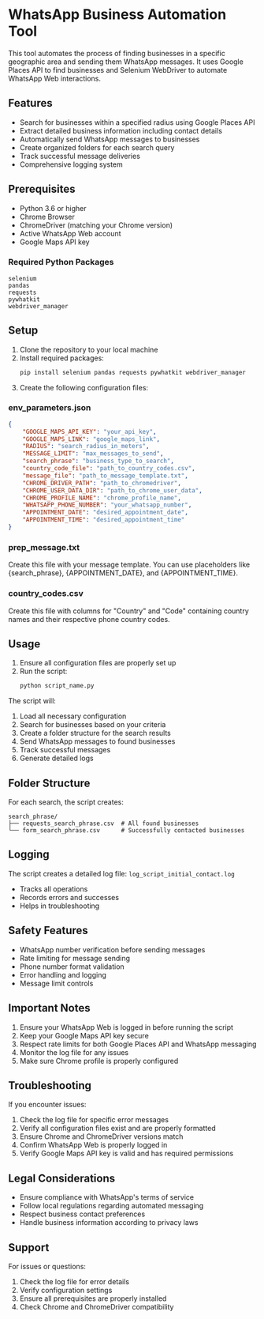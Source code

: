 # WhatsApp Business Automation Tool

This tool automates the process of finding businesses in a specific geographic area and sending them WhatsApp messages. It uses Google Places API to find businesses and Selenium WebDriver to automate WhatsApp Web interactions.

## Features

- Search for businesses within a specified radius using Google Places API
- Extract detailed business information including contact details
- Automatically send WhatsApp messages to businesses
- Create organized folders for each search query
- Track successful message deliveries
- Comprehensive logging system

## Prerequisites

- Python 3.6 or higher
- Chrome Browser
- ChromeDriver (matching your Chrome version)
- Active WhatsApp Web account
- Google Maps API key

### Required Python Packages

```
selenium
pandas
requests
pywhatkit
webdriver_manager
```

## Setup

1. Clone the repository to your local machine
2. Install required packages:
   ```bash
   pip install selenium pandas requests pywhatkit webdriver_manager
   ```
3. Create the following configuration files:

### env_parameters.json
```json
{
    "GOOGLE_MAPS_API_KEY": "your_api_key",
    "GOOGLE_MAPS_LINK": "google_maps_link",
    "RADIUS": "search_radius_in_meters",
    "MESSAGE_LIMIT": "max_messages_to_send",
    "search_phrase": "business_type_to_search",
    "country_code_file": "path_to_country_codes.csv",
    "message_file": "path_to_message_template.txt",
    "CHROME_DRIVER_PATH": "path_to_chromedriver",
    "CHROME_USER_DATA_DIR": "path_to_chrome_user_data",
    "CHROME_PROFILE_NAME": "chrome_profile_name",
    "WHATSAPP_PHONE_NUMBER": "your_whatsapp_number",
    "APPOINTMENT_DATE": "desired_appointment_date",
    "APPOINTMENT_TIME": "desired_appointment_time"
}
```

### prep_message.txt
Create this file with your message template. You can use placeholders like {search_phrase}, {APPOINTMENT_DATE}, and {APPOINTMENT_TIME}.

### country_codes.csv
Create this file with columns for "Country" and "Code" containing country names and their respective phone country codes.

## Usage

1. Ensure all configuration files are properly set up
2. Run the script:
   ```bash
   python script_name.py
   ```

The script will:
1. Load all necessary configuration
2. Search for businesses based on your criteria
3. Create a folder structure for the search results
4. Send WhatsApp messages to found businesses
5. Track successful messages
6. Generate detailed logs

## Folder Structure

For each search, the script creates:
```
search_phrase/
├── requests_search_phrase.csv  # All found businesses
└── form_search_phrase.csv      # Successfully contacted businesses
```

## Logging

The script creates a detailed log file: `log_script_initial_contact.log`
- Tracks all operations
- Records errors and successes
- Helps in troubleshooting

## Safety Features

- WhatsApp number verification before sending messages
- Rate limiting for message sending
- Phone number format validation
- Error handling and logging
- Message limit controls

## Important Notes

1. Ensure your WhatsApp Web is logged in before running the script
2. Keep your Google Maps API key secure
3. Respect rate limits for both Google Places API and WhatsApp messaging
4. Monitor the log file for any issues
5. Make sure Chrome profile is properly configured

## Troubleshooting

If you encounter issues:
1. Check the log file for specific error messages
2. Verify all configuration files exist and are properly formatted
3. Ensure Chrome and ChromeDriver versions match
4. Confirm WhatsApp Web is properly logged in
5. Verify Google Maps API key is valid and has required permissions

## Legal Considerations

- Ensure compliance with WhatsApp's terms of service
- Follow local regulations regarding automated messaging
- Respect business contact preferences
- Handle business information according to privacy laws

## Support

For issues or questions:
1. Check the log file for error details
2. Verify configuration settings
3. Ensure all prerequisites are properly installed
4. Check Chrome and ChromeDriver compatibility

